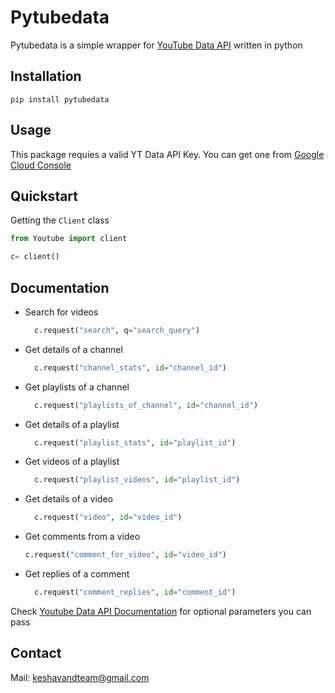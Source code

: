 # Pytubedata

Pytubedata is a simple wrapper for [YouTube Data API](https://developers.google.com/youtube/v3) written in python

## Installation

```
pip install pytubedata
```

## Usage
This package requies a valid YT Data API Key. You can get one from [Google Cloud Console](https://console.cloud.google.com/apis/dashboard)


## Quickstart
Getting the `Client` class

```py
from Youtube import client

c= client()
```

## Documentation
- Search for videos
  ```python
    c.request("search", q="search_query")
  ```

- Get details of a channel
  ```python
    c.request("channel_stats", id="channel_id")
  ```

- Get playlists of a channel
  ```python
    c.request("playlists_of_channel", id="channel_id")
  ```

- Get details of a playlist
  ```python
    c.request("playlist_stats", id="playlist_id")
  ```

- Get videos of a playlist
  ```python
    c.request("playlist_videos", id="playlist_id")
   ```

- Get details of a video
  ```python
    c.request("video", id="video_id")
  ```

- Get comments from a video
  ```python
  c.request("comment_for_video", id="video_id")
  ```

- Get replies of a comment
  ```python
    c.request("comment_replies", id="comment_id")
  ```

Check [Youtube Data API Documentation](https://developers.google.com/youtube/v3/docs/) for optional parameters you can pass 


## Contact
Mail: [keshavandteam@gmail.com](mailto:keshavandteam@gmail.com?PyTubeData)